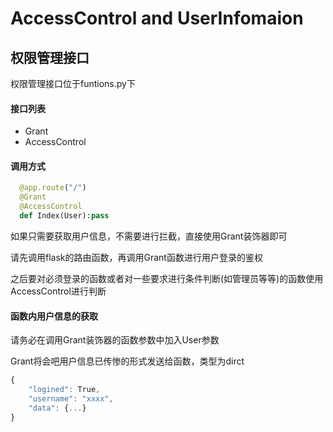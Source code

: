# AccessControl and UserInfomaion

## 权限管理接口
权限管理接口位于funtions.py下

#### 接口列表
- Grant
- AccessControl

#### 调用方式
```python
  @app.route("/")
  @Grant
  @AccessControl
  def Index(User):pass
```
如果只需要获取用户信息，不需要进行拦截，直接使用Grant装饰器即可

请先调用flask的路由函数，再调用Grant函数进行用户登录的鉴权

之后要对必须登录的函数或者对一些要求进行条件判断(如管理员等等)的函数使用AccessControl进行判断

#### 函数内用户信息的获取

请务必在调用Grant装饰器的函数参数中加入User参数

Grant将会吧用户信息已传惨的形式发送给函数，类型为dirct

```javascript
{
    "logined": True,
    "username": "xxxx",
    "data": {...}
}
```
